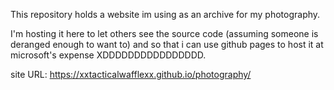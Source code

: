 This repository holds a website im using as an archive for my photography.

I'm hosting it here to let others see the source code (assuming someone is
deranged enough to want to) and so that i can use github pages to host it
at microsoft's expense XDDDDDDDDDDDDDDDD.

site URL: https://xxtacticalwafflexx.github.io/photography/
